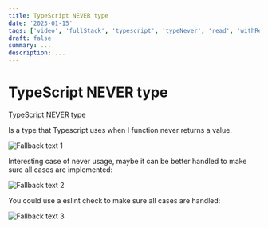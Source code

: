 ```yaml
---
title: TypeScript NEVER type
date: '2023-01-15'
tags: ['video', 'fullStack', 'typescript', 'typeNever', 'read', 'withResume']
draft: false
summary: ...
description: ...
---
```


# TypeScript NEVER type

[TypeScript NEVER type](https://www.youtube.com/watch?v=aldIFYWu6xc&ab_channel=BasaratCodes)

Is a type that Typescript uses when I function never returns a value.

![Fallback text 1](/static/assets/pasted-image-20221008092419.png)

Interesting case of never usage, maybe it can be better handled to make sure all cases are implemented:

![Fallback text 2](/static/assets/pasted-image-20221008092738.png)

You could use a eslint check to make sure all cases are handled:

![Fallback text 3](/static/assets/pasted-image-20221008093836.png)